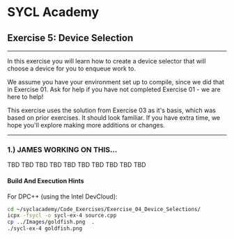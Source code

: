 # SYCL Academy

## Exercise 5: Device Selection

---

In this exercise you will learn how to create a device selector that will choose
a device for you to enqueue work to.

We assume you have your environment set up to compile, since we did that in Exercise 01.
Ask for help if you have not completed Exercise 01 - we are here to help!

This exercise uses the solution from Exercise 03 as it's basis, which was based on prior exercises.
It should look familiar.
If you have extra time, we hope you'll explore making more additions or changes.

---

### 1.) JAMES WORKING ON THIS...



TBD
TBD
TBD
TBD
TBD
TBD
TBD
TBD
TBD
TBD






#### Build And Execution Hints

For DPC++ (using the Intel DevCloud):
```sh
cd ~/syclacademy/Code_Exercises/Exercise_04_Device_Selections/
icpx -fsycl -o sycl-ex-4 source.cpp
cp ../Images/goldfish.png  .
./sycl-ex-4 goldfish.png
```
